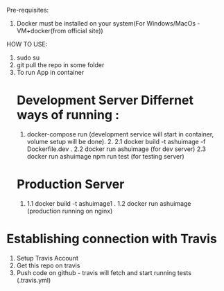 Pre-requisites:
1. Docker must be installed on your system(For Windows/MacOs - VM+docker(from official site))


HOW TO USE:
1. sudo su
2. git pull the repo in some folder
3. To run App in container
    # Development Server Differnet ways of running :
    1. docker-compose run (development service will start in container, volume setup will be done).
        2.
            2.1 docker build -t ashuimage -f Dockerfile.dev .
            2.2 docker run ashuimage (for dev server)
            2.3 docker run ashuimage npm run test (for testing server)
    # Production Server
    1. 
        1.1 docker build -t ashuimage1 .
        1.2 docker run ashuimage (production running on nginx)
    
# Establishing connection with Travis 
1. Setup Travis Account
2. Get this repo on travis
3. Push code on github - travis will fetch and start running tests (.travis.yml)
    
